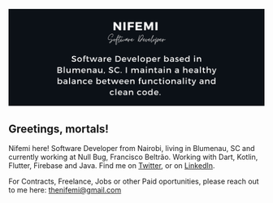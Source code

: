 [![Header](https://raw.githubusercontent.com/thenifemi/thenifemi/master/nifemi-banner.png "Header")](https://www.linkedin.com/in/nifemii)

## Greetings, mortals!

Nifemi here! Software Developer from Nairobi, living in Blumenau, SC and currently working at Null Bug, Francisco Beltrão. Working with Dart, Kotlin, Flutter, Firebase and Java. Find me on [Twitter](https://twitter.com/thenifemii), or on [LinkedIn](https://www.linkedin.com/in/nifemii).

For Contracts, Freelance, Jobs or other Paid oportunities, please reach out to me here: thenifemi@gmail.com



